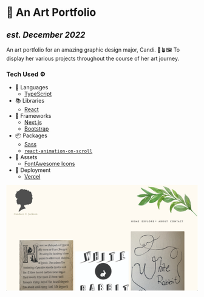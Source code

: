 # 🎨 An Art Portfolio
## ___est. December 2022___
An art portfolio for an amazing graphic design major, Candi. 💜🪴🖼️
To display her various projects throughout the course of her art journey.

### Tech Used ⚙️
- 💬 Languages
  - [TypeScript](https://www.typescriptlang.org/docs/)
- 📚 Libraries
  - [React](https://react.dev/)
- 🧰 Frameworks
  - [Next.js](https://nextjs.org/)
  - [Bootstrap](https://getbootstrap.com/docs/5.3/getting-started/introduction/)
- 📦 Packages
  - [Sass](https://sass-lang.com/documentation/)
  - [`react-animation-on-scroll`](https://github.com/dbramwell/react-animate-on-scroll)
- 🍱 Assets
  - [FontAwesome Icons](https://fontawesome.com/docs)
- 🚀 Deployment
  - [Vercel](https://vercel.com/docs)

<img src="./public/site-sample.png">